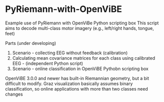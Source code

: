 # PyRiemann-with-OpenViBE
Example use of PyRiemann with OpenViBe Python scripting box
This script aims to decode multi-class motor imagery (e.g., left/right hands, tongue, feet)

Parts (under developing)
1. Scenario - collecting EEG without feedback (calibration)
2. Calculating mean covariance matrices for each class using calibrated EEG - (independent Python script)
3. Scenario - online classification in OpenViBE Pythobn scripting box

OpenViBE 3.0.0 and newer has built-in Riemannian geometry, but a bit difficult to modify.
Graz visualization basically assumes binary classification, so online applications with more than two classes need changes

